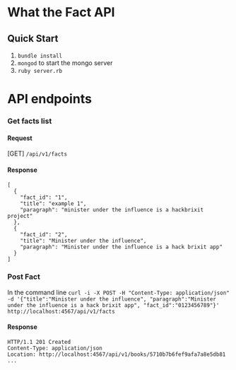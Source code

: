 # What the Fact  API

## Quick Start

1. `bundle install`
2. `mongod` to start the mongo server
3. `ruby server.rb`


# API endpoints

### Get facts list

#### Request 

[GET] `/api/v1/facts`

#### Response

```
[
  {
    "fact_id": "1",
    "title": "example 1",
    "paragraph": "minister under the influence is a hackbrixit project"
  },
  {
    "fact_id": "2",
    "title": "Minister under the influence",
    "paragraph": "Minister under the influence is a hack brixit app"
  }
]
```

### Post Fact

In the command line
`curl -i -X POST -H "Content-Type: application/json" -d '{"title":"Minister under the influence", "paragraph":"Minister under the influence is a hack brixit app", "fact_id":"0123456789"}' http://localhost:4567/api/v1/facts`

#### Response

```
HTTP/1.1 201 Created
Content-Type: application/json
Location: http://localhost:4567/api/v1/books/5710b7b6fef9afa7a8e5db81
...
```
